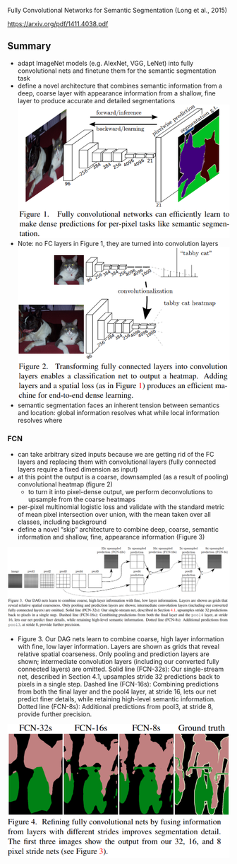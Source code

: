 Fully Convolutional Networks for Semantic Segmentation (Long et al., 2015)

https://arxiv.org/pdf/1411.4038.pdf

## Summary
- adapt ImageNet models (e.g. AlexNet, VGG, LeNet) into fully convolutional nets and finetune them for the semantic segmentation task
- define a novel architecture that combines semantic information from a deep, coarse layer with appearance information from a shallow, fine layer to produce accurate and detailed segmentations 
![](../../../images/Pasted%20image%2020221219130152.png)
- Note: no FC layers in Figure 1, they are turned into convolution layers
![](../../../images/Pasted%20image%2020221219161653.png)
- semantic segmentation faces an inherent tension between semantics and location: global information resolves what while local information resolves where


### FCN
- can take arbitrary sized inputs because we are getting rid of the FC layers and replacing them with convolutional layers (fully connected layers require a fixed dimension as input)
- at this point the output is a coarse, downsampled (as a result of pooling) convolutional heatmap (figure 2)
	- to turn it into pixel-dense output, we perform deconvolutions to upsample from the coarse heatmaps
- per-pixel multinomial logistic loss  and validate with the standard metric of mean pixel intersection over union, with the mean taken over all classes, including background
- define a novel “skip” architecture to combine deep, coarse, semantic information and shallow, fine, appearance information (Figure 3)

![](../../../images/Pasted%20image%2020221219154147.png)
- Figure 3. Our DAG nets learn to combine coarse, high layer information with fine, low layer information. Layers are shown as grids that reveal relative spatial coarseness. Only pooling and prediction layers are shown; intermediate convolution layers (including our converted fully connected layers) are omitted. Solid line (FCN-32s): Our single-stream net, described in Section 4.1, upsamples stride 32 predictions back to pixels in a single step. Dashed line (FCN-16s): Combining predictions from both the final layer and the pool4 layer, at stride 16, lets our net predict finer details, while retaining high-level semantic information. Dotted line (FCN-8s): Additional predictions from pool3, at stride 8, provide further precision.

![](../../../images/Pasted%20image%2020221219172313.png)